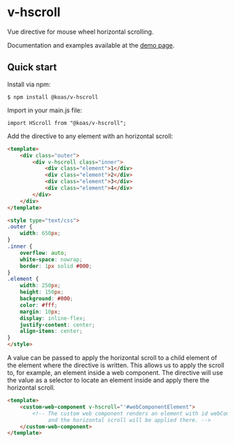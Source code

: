 # v-hscroll
Vue directive for mouse wheel horizontal scrolling.

Documentation and examples available at the [demo page](https://koas.dev/v-hscroll/).

## Quick start
Install via npm:

`$ npm install @koas/v-hscroll`

Import in your main.js file:

`import HScroll from "@koas/v-hscroll";`

Add the directive to any element with an horizontal scroll:

```html
<template>
	<div class="outer">
		<div v-hscroll class="inner">
			<div class="element">1</div>
			<div class="element">2</div>
			<div class="element">3</div>
			<div class="element">4</div>
		</div>
	</div>
</template>

<style type="text/css">
.outer {
	width: 650px;
}
.inner {
	overflow: auto;
	white-space: nowrap;
	border: 1px solid #000;
}
.element {
	width: 250px;
	height: 150px;
	background: #000;
	color: #fff;
	margin: 10px;
	display: inline-flex;
	justify-content: center;
	align-items: center;
}
</style>


```

A value can be passed to apply the horizontal scroll to a child element of the element where the directive is written. This allows us to apply the scroll to, for example, an element inside a web component. The directive will use the value as a selector to locate an element inside and apply there the horizontal scroll.

```html
<template>
	<custom-web-component v-hscroll="'#webComponentElement">
		<!-- The custom web component renders an element with id webComponentElement, 
		     and the horizontal scroll will be applied there. -->
	</custom-web-component>
</template>
```
